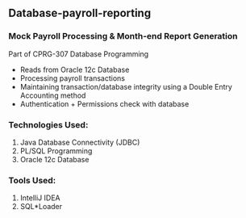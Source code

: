 ## Database-payroll-reporting

### Mock Payroll Processing & Month-end Report Generation
Part of CPRG-307 Database Programming


- Reads from Oracle 12c Database
- Processing payroll transactions
- Maintaining transaction/database integrity using a Double Entry Accounting method
- Authentication + Permissions check with database


### Technologies Used:
1. Java Database Connectivity (JDBC)
2. PL/SQL Programming
3. Oracle 12c Database


### Tools Used: 
1. IntelliJ IDEA
2. SQL*Loader


